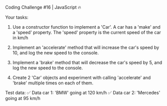 Coding Challenge #16 | JavaScript 🔥

Your tasks:

1. Use a constructor function to implement a 'Car'. A car has a 'make' and a
   'speed' property. The 'speed' property is the current speed of the car in
   km/h

2. Implement an 'accelerate' method that will increase the car's speed by 10,
   and log the new speed to the console.

3. Implement a 'brake' method that will decrease the car's speed by 5, and log the new speed to the console.

4. Create 2 'Car' objects and experiment with calling 'accelerate' and
   'brake' multiple times on each of them.

Test data:
✅ Data car 1: 'BMW' going at 120 km/h
✅ Data car 2: 'Mercedes' going at 95 km/h

